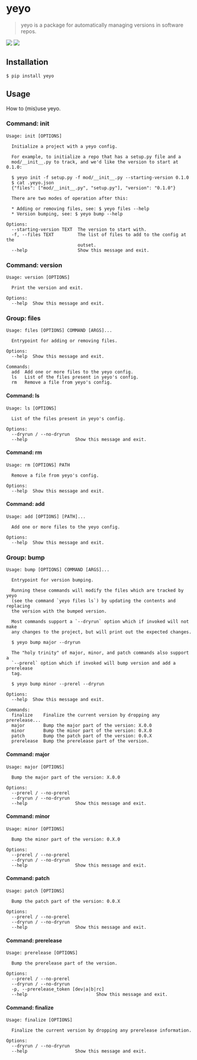 # yeyo

> yeyo is a package for automatically managing versions in software repos.

[![](https://img.shields.io/pypi/v/yeyo.svg)](https://pypi.python.org/pypi/yeyo)
[![](https://img.shields.io/travis/tshauck/yeyo.svg)](https://travis-ci.org/tshauck/yeyo)

## Installation

```console
$ pip install yeyo
```

## Usage

How to (mis)use yeyo.

### Command: init

```console
Usage: init [OPTIONS]

  Initialize a project with a yeyo config.

  For example, to initialize a repo that has a setup.py file and a
  mod/__init__.py to track, and we'd like the version to start at 0.1.0:

  $ yeyo init -f setup.py -f mod/__init__.py --starting-version 0.1.0
  $ cat .yeyo.json
  {"files": ["mod/__init__.py", "setup.py"], "version": "0.1.0"}

  There are two modes of operation after this:

  * Adding or removing files, see: $ yeyo files --help
  * Version bumping, see: $ yeyo bump --help

Options:
  --starting-version TEXT  The version to start with.
  -f, --files TEXT         The list of files to add to the config at the
                           outset.
  --help                   Show this message and exit.
```

### Command: version

```console
Usage: version [OPTIONS]

  Print the version and exit.

Options:
  --help  Show this message and exit.
```

### Group: files

```console
Usage: files [OPTIONS] COMMAND [ARGS]...

  Entrypoint for adding or removing files.

Options:
  --help  Show this message and exit.

Commands:
  add  Add one or more files to the yeyo config.
  ls   List of the files present in yeyo's config.
  rm   Remove a file from yeyo's config.
```

#### Command: ls

```console
Usage: ls [OPTIONS]

  List of the files present in yeyo's config.

Options:
  --dryrun / --no-dryrun
  --help                  Show this message and exit.
```

#### Command: rm

```console
Usage: rm [OPTIONS] PATH

  Remove a file from yeyo's config.

Options:
  --help  Show this message and exit.
```

#### Command: add

```console
Usage: add [OPTIONS] [PATH]...

  Add one or more files to the yeyo config.

Options:
  --help  Show this message and exit.
```

### Group: bump

```console
Usage: bump [OPTIONS] COMMAND [ARGS]...

  Entrypoint for version bumping.

  Running these commands will modify the files which are tracked by yeyo
  (see the command `yeyo files ls`) by updating the contents and replacing
  the version with the bumped version.

  Most commands support a `--dryrun` option which if invoked will not make
  any changes to the project, but will print out the expected changes.

  $ yeyo bump major --dryrun

  The "holy trinity" of major, minor, and patch commands also support a
  `--prerel` option which if invoked will bump version and add a prerelease
  tag.

  $ yeyo bump minor --prerel --dryrun

Options:
  --help  Show this message and exit.

Commands:
  finalize    Finalize the current version by dropping any prerelease...
  major       Bump the major part of the version: X.0.0
  minor       Bump the minor part of the version: 0.X.0
  patch       Bump the patch part of the version: 0.0.X
  prerelease  Bump the prerelease part of the version.
```

#### Command: major

```console
Usage: major [OPTIONS]

  Bump the major part of the version: X.0.0

Options:
  --prerel / --no-prerel
  --dryrun / --no-dryrun
  --help                  Show this message and exit.
```

#### Command: minor

```console
Usage: minor [OPTIONS]

  Bump the minor part of the version: 0.X.0

Options:
  --prerel / --no-prerel
  --dryrun / --no-dryrun
  --help                  Show this message and exit.
```

#### Command: patch

```console
Usage: patch [OPTIONS]

  Bump the patch part of the version: 0.0.X

Options:
  --prerel / --no-prerel
  --dryrun / --no-dryrun
  --help                  Show this message and exit.
```

#### Command: prerelease

```console
Usage: prerelease [OPTIONS]

  Bump the prerelease part of the version.

Options:
  --prerel / --no-prerel
  --dryrun / --no-dryrun
  -p, --prerelease_token [dev|a|b|rc]
  --help                          Show this message and exit.
```

#### Command: finalize

```console
Usage: finalize [OPTIONS]

  Finalize the current version by dropping any prerelease information.

Options:
  --dryrun / --no-dryrun
  --help                  Show this message and exit.
```
